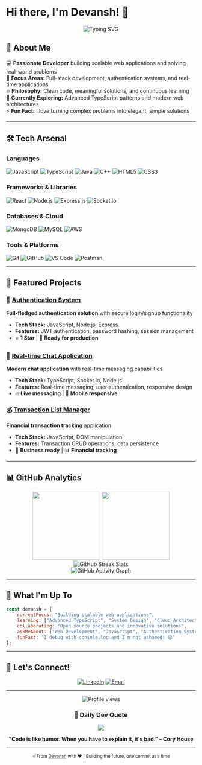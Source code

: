 # Hi there, I'm Devansh! 👋

<div align="center">
  <img src="https://readme-typing-svg.herokuapp.com?font=Fira+Code&weight=500&size=28&pause=1000&color=36BCF7&center=true&vCenter=true&width=600&lines=Full+Stack+Developer;Problem+Solver;Tech+Enthusiast;Always+Learning+%26+Growing" alt="Typing SVG" />
</div>

## 🚀 About Me

💻 **Passionate Developer** building scalable web applications and solving real-world problems  
🎯 **Focus Areas:** Full-stack development, authentication systems, and real-time applications  
🔥 **Philosophy:** Clean code, meaningful solutions, and continuous learning  
🌱 **Currently Exploring:** Advanced TypeScript patterns and modern web architectures  
⚡ **Fun Fact:** I love turning complex problems into elegant, simple solutions

---

## 🛠️ Tech Arsenal

### **Languages**
![JavaScript](https://img.shields.io/badge/JavaScript-F7DF1E?style=for-the-badge&logo=javascript&logoColor=black)
![TypeScript](https://img.shields.io/badge/TypeScript-007ACC?style=for-the-badge&logo=typescript&logoColor=white)
![Java](https://img.shields.io/badge/Java-ED8B00?style=for-the-badge&logo=openjdk&logoColor=white)
![C++](https://img.shields.io/badge/C++-00599C?style=for-the-badge&logo=c%2B%2B&logoColor=white)
![HTML5](https://img.shields.io/badge/HTML5-E34F26?style=for-the-badge&logo=html5&logoColor=white)
![CSS3](https://img.shields.io/badge/CSS3-1572B6?style=for-the-badge&logo=css3&logoColor=white)

### **Frameworks & Libraries**
![React](https://img.shields.io/badge/React-20232A?style=for-the-badge&logo=react&logoColor=61DAFB)
![Node.js](https://img.shields.io/badge/Node.js-43853D?style=for-the-badge&logo=node.js&logoColor=white)
![Express.js](https://img.shields.io/badge/Express.js-404D59?style=for-the-badge&logo=express&logoColor=white)
![Socket.io](https://img.shields.io/badge/Socket.io-black?style=for-the-badge&logo=socket.io&badgeColor=010101)

### **Databases & Cloud**
![MongoDB](https://img.shields.io/badge/MongoDB-4EA94B?style=for-the-badge&logo=mongodb&logoColor=white)
![MySQL](https://img.shields.io/badge/MySQL-005C84?style=for-the-badge&logo=mysql&logoColor=white)
![AWS](https://img.shields.io/badge/AWS-232F3E?style=for-the-badge&logo=amazon-aws&logoColor=white)

### **Tools & Platforms**
![Git](https://img.shields.io/badge/Git-F05032?style=for-the-badge&logo=git&logoColor=white)
![GitHub](https://img.shields.io/badge/GitHub-100000?style=for-the-badge&logo=github&logoColor=white)
![VS Code](https://img.shields.io/badge/VS_Code-0078D4?style=for-the-badge&logo=visual%20studio%20code&logoColor=white)
![Postman](https://img.shields.io/badge/Postman-FF6C37?style=for-the-badge&logo=postman&logoColor=white)

---

## 🎯 Featured Projects

### 🔐 [Authentication System](https://github.com/Devansh120811/AuthenticationSystem)
**Full-fledged authentication solution** with secure login/signup functionality
- **Tech Stack:** JavaScript, Node.js, Express
- **Features:** JWT authentication, password hashing, session management
- ⭐ **1 Star** | 🍴 **Ready for production**

### 💬 [Real-time Chat Application](https://github.com/Devansh120811/real-time-chat-app)
**Modern chat application** with real-time messaging capabilities
- **Tech Stack:** TypeScript, Socket.io, Node.js
- **Features:** Real-time messaging, user authentication, responsive design
- 🔥 **Live messaging** | 📱 **Mobile responsive**

### 💰 [Transaction List Manager](https://github.com/Devansh120811/TransactionList)
**Financial transaction tracking** application
- **Tech Stack:** JavaScript, DOM manipulation
- **Features:** Transaction CRUD operations, data persistence
- 💼 **Business ready** | 📊 **Financial tracking**

---

## 📊 GitHub Analytics

<div align="center">
  <img height="180em" src="https://github-readme-stats.vercel.app/api?username=Devansh120811&show_icons=true&theme=tokyonight&include_all_commits=true&count_private=true&hide_border=true&bg_color=0D1117&title_color=58A6FF&icon_color=1F6FEB&text_color=C9D1D9"/>
  <img height="180em" src="https://github-readme-stats.vercel.app/api/top-langs/?username=Devansh120811&layout=compact&langs_count=8&theme=tokyonight&hide_border=true&bg_color=0D1117&title_color=58A6FF&text_color=C9D1D9"/>
</div>
<div align="center">
<img src="https://github-readme-streak-stats.herokuapp.com/?user=Devansh120811&theme=dark" alt="GitHub Streak Stats"/>
</div>
<div align="center">
  <img src="https://github-readme-activity-graph.vercel.app/graph?username=Devansh120811&theme=tokyo-night&bg_color=0D1117&color=58A6FF&line=1F6FEB&point=FF6B6B&area=true&hide_border=true" alt="GitHub Activity Graph"/>
</div>

---

## 🌟 What I'm Up To

```javascript
const devansh = {
    currentFocus: "Building scalable web applications",
    learning: ["Advanced TypeScript", "System Design", "Cloud Architecture"],
    collaborating: "Open source projects and innovative solutions",
    askMeAbout: ["Web Development", "JavaScript", "Authentication Systems"],
    funFact: "I debug with console.log and I'm not ashamed! 😄"
};
```

---

## 🤝 Let's Connect!

<div align="center">
  
[![LinkedIn](https://img.shields.io/badge/LinkedIn-0077B5?style=for-the-badge&logo=linkedin&logoColor=white)](https://linkedin.com/in/devansh-kapadia-789291251/)
[![Email](https://img.shields.io/badge/Email-D14836?style=for-the-badge&logo=gmail&logoColor=white)](mailto:devanshkapadia0812@gmail.com)
</div>

---

<div align="center">
  <img src="https://komarev.com/ghpvc/?username=Devansh120811&color=blueviolet&style=for-the-badge" alt="Profile views"/>
  
  ### 💭 Daily Dev Quote
  ![](https://quotes-github-readme.vercel.app/api?type=horizontal&theme=tokyonight)
  
  **"Code is like humor. When you have to explain it, it's bad." – Cory House**
</div>

---

<div align="center">
  <sub>⭐ From <a href="https://github.com/Devansh120811">Devansh</a> with ❤️ | Building the future, one commit at a time</sub>
</div>
